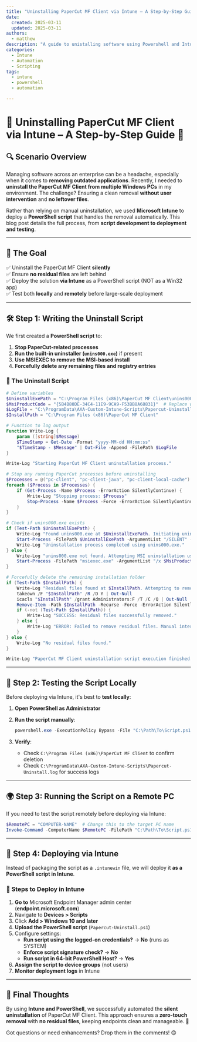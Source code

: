 ```yaml
---
title: "Uninstalling PaperCut MF Client via Intune – A Step-by-Step Guide"
date:
  created: 2025-03-11
  updated: 2025-03-11
authors:
  - matthew
description: "A guide to unistalling software using Powershell and Intune"
categories:
  - Intune
  - Automation
  - Scripting
tags:
  - intune
  - powershell
  - automation

---
```


# 📢 Uninstalling PaperCut MF Client via Intune – A Step-by-Step Guide 🚀

## **🔍 Scenario Overview**

Managing software across an enterprise can be a headache, especially when it comes to **removing outdated applications**. Recently, I needed to **uninstall the PaperCut MF Client from multiple Windows PCs** in my environment. The challenge? Ensuring a clean removal **without user intervention** and **no leftover files**.

Rather than relying on manual uninstallation, we used **Microsoft Intune** to deploy a **PowerShell script** that handles the removal automatically. This blog post details the full process, from **script development to deployment and testing**.

---

## **🎯 The Goal**

✅ Uninstall the PaperCut MF Client **silently**  
✅ Ensure **no residual files** are left behind  
✅ Deploy the solution **via Intune** as a PowerShell script (NOT as a Win32 app)  
✅ Test both **locally** and **remotely** before large-scale deployment  

---

## **🛠 Step 1: Writing the Uninstall Script**

We first created a **PowerShell script** to:

1. **Stop PaperCut-related processes**
2. **Run the built-in uninstaller (`unins000.exe`)** if present
3. **Use MSIEXEC to remove the MSI-based install**
4. **Forcefully delete any remaining files and registry entries**

### **📝 The Uninstall Script**

```powershell
# Define variables
$UninstallExePath = "C:\Program Files (x86)\PaperCut MF Client\unins000.exe"
$MsiProductCode = "{5B4B80DE-34C4-11E9-9CA9-F53BB8A68831}"  # Replace with actual Product Code
$LogFile = "C:\ProgramData\AXA-Custom-Intune-Scripts\Papercut-Uninstall.log"
$InstallPath = "C:\Program Files (x86)\PaperCut MF Client"

# Function to log output
Function Write-Log {
    param ([string]$Message)
    $TimeStamp = Get-Date -Format "yyyy-MM-dd HH:mm:ss"
    "$TimeStamp - $Message" | Out-File -Append -FilePath $LogFile
}

Write-Log "Starting PaperCut MF Client uninstallation process."

# Stop any running PaperCut processes before uninstalling
$Processes = @("pc-client", "pc-client-java", "pc-client-local-cache")  # Common PaperCut processes
foreach ($Process in $Processes) {
    if (Get-Process -Name $Process -ErrorAction SilentlyContinue) {
        Write-Log "Stopping process: $Process"
        Stop-Process -Name $Process -Force -ErrorAction SilentlyContinue
    }
}

# Check if unins000.exe exists
if (Test-Path $UninstallExePath) {
    Write-Log "Found unins000.exe at $UninstallExePath. Initiating uninstallation."
    Start-Process -FilePath $UninstallExePath -ArgumentList "/SILENT" -NoNewWindow -Wait
    Write-Log "Uninstallation process completed using unins000.exe."
} else {
    Write-Log "unins000.exe not found. Attempting MSI uninstallation using Product Code $MsiProductCode."
    Start-Process -FilePath "msiexec.exe" -ArgumentList "/x $MsiProductCode /qn /norestart" -NoNewWindow -Wait
}

# Forcefully delete the remaining installation folder
if (Test-Path $InstallPath) {
    Write-Log "Residual files found at $InstallPath. Attempting to remove forcefully."
    takeown /F "$InstallPath" /R /D Y | Out-Null
    icacls "$InstallPath" /grant Administrators:F /T /C /Q | Out-Null
    Remove-Item -Path $InstallPath -Recurse -Force -ErrorAction SilentlyContinue
    if (-not (Test-Path $InstallPath)) {
        Write-Log "SUCCESS: Residual files successfully removed."
    } else {
        Write-Log "ERROR: Failed to remove residual files. Manual intervention may be required."
    }
} else {
    Write-Log "No residual files found."
}

Write-Log "PaperCut MF Client uninstallation script execution finished."
```

---

## **🧪 Step 2: Testing the Script Locally**

Before deploying via Intune, it's best to **test locally**:

1. **Open PowerShell as Administrator**
2. **Run the script manually**:

   ```powershell
   powershell.exe -ExecutionPolicy Bypass -File "C:\Path\To\Script.ps1"
   ```

3. **Verify**:
   - Check `C:\Program Files (x86)\PaperCut MF Client` to confirm deletion
   - Check `C:\ProgramData\AXA-Custom-Intune-Scripts\Papercut-Uninstall.log` for success logs

---

## **🌍 Step 3: Running the Script on a Remote PC**

If you need to test the script remotely before deploying via Intune:

```powershell
$RemotePC = "COMPUTER-NAME"  # Change this to the target PC name
Invoke-Command -ComputerName $RemotePC -FilePath "C:\Path\To\Script.ps1" -Credential (Get-Credential)
```

---

## **📡 Step 4: Deploying via Intune**

Instead of packaging the script as a `.intunewin` file, we will deploy it **as a PowerShell script in Intune**.

### **🎯 Steps to Deploy in Intune**

1. **Go to** Microsoft Endpoint Manager admin center (**endpoint.microsoft.com**)
2. Navigate to **Devices > Scripts**
3. Click **Add > Windows 10 and later**
4. **Upload the PowerShell script** (`Papercut-Uninstall.ps1`)
5. Configure settings:
   - **Run script using the logged-on credentials?** → **No** (runs as SYSTEM)
   - **Enforce script signature check?** → **No**
   - **Run script in 64-bit PowerShell Host?** → **Yes**
6. **Assign the script to device groups** (not users)
7. **Monitor deployment logs** in Intune

---

## **📌 Final Thoughts**

By using **Intune and PowerShell**, we successfully automated the **silent uninstallation** of PaperCut MF Client. This approach ensures a **zero-touch removal** with **no residual files**, keeping endpoints clean and manageable. 🚀

Got questions or need enhancements? Drop them in the comments! 😊
